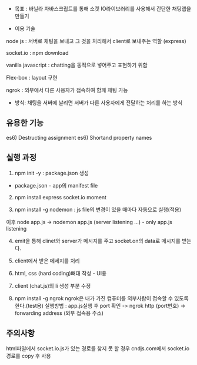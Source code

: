 - 목표 : 바닐라 자바스크립트를 통해 소켓 IO라이브러리를 사용해서 간단한 채팅앱을 만들기

- 이용 기술

node js : 서버로 채팅을 보내고 그 것을 처리해서 client로 보내주는 역할
(express)

socket.io : npm download

vanilla javascript : chatting을 동적으로 넣어주고 표현하기 위함

Flex-box : layout 구현

ngrok : 외부에서 다른 사용자가 접속하여 함께 채팅 가능

- 방식: 채팅을 서버에 날리면 서버가 다른 사용자에게 전달하는 처리를 하는 방식

## 유용한 기능

es6) Destructing assignment
es6) Shortand property names

## 실행 과정

1. npm init -y : package.json 생성

- package.json - app의 manifest file

2. npm install express socket.io moment

3. npm install -g nodemon : js file의 변경이 있을 때마다 자동으로 실행(적용)

이후 node app.js -> nodemon app.js (server listening ...) - only app.js listening

4. emit을 통해 clinet와 server가 메시지를 주고 socket.on의 data로 메시지를 받는다.

5. client에서 받은 메세지를 처리

6. html, css (hard coding)뼈대 작성 - UI용

7. client (chat.js)의 li 생성 부분 수정

8. npm install -g ngrok
   ngrok은 내가 가진 컴퓨터를 외부사람이 접속할 수 있도록 한다.(test용)
   실행방법 : app.js실행 후 port 확인 -> ngrok http (port번호) -> forwarding address (외부 접속용 주소)

## 주의사항

html파일에서 socket.io.js가 있는 경로를 찾지 못 할 경우 cndjs.com에서 socket.io 경로를 copy 후 사용
